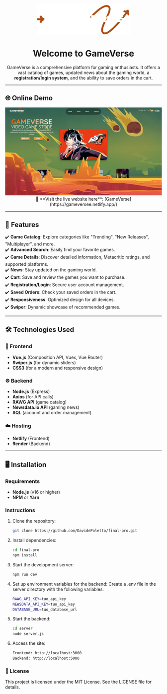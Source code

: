 <div align="center">
  <img src="https://github.com/DavidePoletto/final-pro/blob/main/src/assets/IMG/icons/GAmeverse1.webp?raw=true" alt="GameVerse Logo" width="300">
</div>

<div align="center">
  <h1>Welcome to <b>GameVerse</b></h1>
  <p>
    GameVerse is a comprehensive platform for gaming enthusiasts. It offers a vast catalog of games, updated news about the gaming world, a <b>registration/login system</b>, and the ability to save orders in the cart.
  </p>
</div>

---

## 🌐 Online Demo

<div align="center">
  <img src="https://github.com/DavidePoletto/final-pro/blob/main/src/assets/IMG/backgrounds/Screenshot%202024-11-25%20022341.png?raw=true" alt="GameVerse Screenshot" width="800">
</div>

<div align="center">
🔗 **Visit the live website here**: [GameVerse](https://gameversee.netlify.app/)
</div>

---

## 🚀 Features

✔️ **Game Catalog**: Explore categories like "Trending", "New Releases", "Multiplayer", and more.  
✔️ **Advanced Search**: Easily find your favorite games.  
✔️ **Game Details**: Discover detailed information, Metacritic ratings, and supported platforms.  
✔️ **News**: Stay updated on the gaming world.  
✔️ **Cart**: Save and review the games you want to purchase.  
✔️ **Registration/Login**: Secure user account management.  
✔️ **Saved Orders**: Check your saved orders in the cart.  
✔️ **Responsiveness**: Optimized design for all devices.  
✔️ **Swiper**: Dynamic showcase of recommended games.

---

## 🛠️ Technologies Used

### 🎨 **Frontend**
- **Vue.js** (Composition API, Vuex, Vue Router)  
- **Swiper.js** (for dynamic sliders)  
- **CSS3** (for a modern and responsive design)  

### ⚙️ **Backend**
- **Node.js** (Express)  
- **Axios** (for API calls)  
- **RAWG API** (game catalog)  
- **Newsdata.io API** (gaming news)  
- **SQL** (account and order management)

### ☁️ **Hosting**
- **Netlify** (Frontend)  
- **Render** (Backend)

---

## 🖥️ Installation

### Requirements
- **Node.js** (v16 or higher)  
- **NPM** or **Yarn**

### Instructions
1. Clone the repository:
   ```bash
   git clone https://github.com/DavidePoletto/final-pro.git

   
2. Install dependencies:
   ```bash
   cd final-pro
   npm install

3. Start the development server:
   ```bash
   npm run dev

4. Set up environment variables for the backend:
   Create a .env file in the server directory with the following variables:
   ```bash
   RAWG_API_KEY=tuo_api_key
   NEWSDATA_API_KEY=tuo_api_key
   DATABASE_URL=tuo_database_url

5. Start the backend:
   ```bash
   cd server
   node server.js

6. Access the site:
   ```bash
   Frontend: http://localhost:3000
   Backend: http://localhost:5000

### 📄 License
This project is licensed under the MIT License. See the LICENSE file for details.





